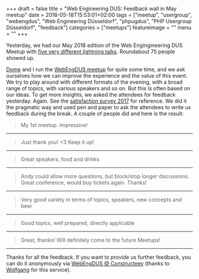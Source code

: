 +++
draft = false
title = "Web Engineering DUS: Feedback wall in May meetup"
date = 2018-05-18T15:53:01+02:00
tags = ["meetup", "usergroup", "webengdus", "Web Engineering Düsseldorf", "phpugdus", "PHP Usergroup Düsseldorf", "feedback"]
categories = ["meetups"]
featureimage = ""
menu = ""
+++

Yesterday, we had our May 2018 edition of the Web Engingineering DUS Meetup with [five very different lightning talks](https://www.meetup.com/Web-Engineering-Duesseldorf/events/248019083/).
Roundabout 75 people showed up.

[Dome](https://twitter.com/milchjieper) and I run the [WebEngDUS meetup](https://www.meetup.com/Web-Engineering-Duesseldorf) for quite some time, and we ask ourselves how we can improve the experience and the value of this event.
We try to play around with different formats of the evening, with a broad range of topics, with various speakers and so on.
But this is often based on our ideas.
To get more insights, we asked the attendees for feedback yesterday.
Again. See the [satisfaction survey 2017](https://andygrunwald.com/blog/web-engineering-dus-satisfaction-survey-2017/) for reference.
We did it the pragmatic way and used pen and paper to ask the attendees to write us feedback during the break.
A couple of people did and here is the result:

> My 1st meetup. Impressive!

---

> Just thank you! <3 Keep it up!

---

> Great speakers, food and drinks

---

> Andy could allow more questions, but block/stop longer discussions. Great conference, would buy tickets again. Thanks!

---

> Very good variety in terms of topics, speakers, new concepts and beer

---

> Good topics, well prepared, directly applicable

---

> Great, thanks! Will definitely come to the future Meetups!

---

Thanks for all the feedback.
If you want to provide us further feedback, you can do it anonymously via [WebEngDUS @ Constructeev](https://constructeev.com/webengdus) (thanks to [Wolfgang](https://twitter.com/schafele) for this service).